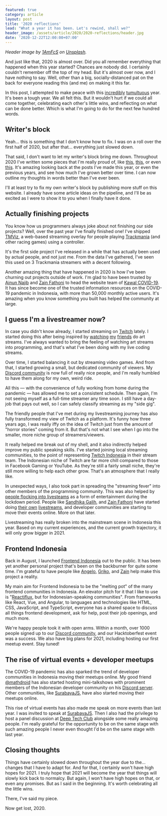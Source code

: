 ```yaml
---
featured: true
category: article
layout: post
title: '2020 reflections'
lead: "What a year it has been. Let's rewind, shall we?"
header_image: /assets/article/2020/2020-reflections/header.jpg
date: '2020-12-22T12:00:00+07:00'
---
```


_Header image by [1AmFcS](https://unsplash.com/@1amfcs) on [Unsplash](https://unsplash.com/photos/WBXeMvMNil0)._

And just like that, 2020 is almost over. Did you all remember everything that happened when this year started? Chances are nobody did. I certainly couldn't remember off the top of my head. But it's almost over now, and I have nothing to say. Well, other than a big, socially-distanced pat on the back for everyone reading this (and me) on making it this far.

In this post, I attempted to make peace with this [incredibly](https://www.who.int/emergencies/diseases/novel-coronavirus-2019) [tumultuous](https://blacklivesmatters.carrd.co/) year. It's been a tough year. We all felt this. But it wouldn't hurt if we could all come together, celebrating each other's little wins, and reflecting on what can be done better. Which is what I'm going to do for the next few hundred words.

## Writer's block

Yeah... this is something that I don't know how to fix. I was on a roll over the first half of 2020, but after that... everything just slowed down.

That said, I don't want to let my writer's block bring me down. Throughout 2020 I've written some pieces that I'm really proud of, like [this](/posts/2020/03/07/supercharging-your-nextjs-site-with-getstaticprops-and-getstaticpaths/), [this](/posts/2020/07/13/coil-web-monetization/), or even [this](https://www.motorsport101.com/a-tribute-to-a-100-gran-turismo-4-speedrun-attempt/). It's amazing looking back at the posts I've made this year, or even the previous years, and see how much I've grown better over time. I can now outline my thoughts in words better than I've ever been.

I'll at least try to fix my own writer's block by publishing more stuff on this website. I already have some article ideas on the pipeline, and I'll be as excited as I were to show it to you when I finally have it done.

## Actually finishing projects

You know how us programmers always joke about not finishing our side projects? Well, over the past year I've finally finished one! I've shipped [TMViz](https://tmviz.vercel.app/), a web-based streaming overlay for people playing [Trackmania](https://trackmania.com/) (and other racing games) using a controller.

It's the first side project I've released in a while that has actually been used by actual people, and not just me. From the data I've gathered, I've seen this used on 3 Trackmania streamers with a decent following.

Another amazing thing that have happened in 2020 is how I've been churning out projects outside of work. I'm glad to have been trusted by [Ainun Najib](https://twitter.com/ainunnajib) and [Zain Fathoni](https://twitter.com/zainfathoni) to head the website team of [Kawal COVID-19](https://kawalcovid19.id/). It has since become one of the trusted information resources on the COVID-19 pandemic in Indonesia, with more than 50,000 monthly active users. It's amazing when you know something you built has helped the community at large.

## I guess I'm a livestreamer now?

In case you didn't know already, I started streaming on [Twitch](https://www.twitch.tv/resir014) lately. I started doing this after being inspired by [watching](https://www.twitch.tv/cottonwings) [my](https://www.twitch.tv/Mr_Randomnese) [friends](https://www.twitch.tv/Capssimistic) do art streams. I've always wanted to bring the feeling of watching art streams into programming, and that's what I've been doing with my live coding streams.

Over time, I started balancing it out by streaming video games. And from that, I started growing a small, but dedicated community of viewers. My [Discord community](https://discord.gg/ws3P4wf) is now full of really nice people, and I'm really humbled to have them along for my own, weird ride.

All this — with the convenience of fully working from home during the pandemic — has allowed me to set a consistent schedule. Then again, I'm not seeing myself as a full-time streamer any time soon. I still have a day-job that pays out well, so I can safely classify streaming as my "side gig".

The friendly people that I've met during my livestreaming journey has also fully transformed my view of Twitch as a platform. It's funny how three years ago, I was really iffy on the idea of Twitch just from the amount of "horror stories" coming from it. But that's not what I see when I go into the smaller, more niche group of streamers/viewers.

It really helped me break out of my shell, and it also indirectly helped improve my public speaking skills. I've started joining local streaming communities, to the point of representing [Twitch Indonesia](https://twitchindonesia.com/) in their stream team. The Indonesian niche of Twitch are far more chill compared to those in Facebook Gaming or YouTube. As they're still a fairly small niche, they're still more willing to help each other grow. That's an atmosphere that I really like.

In unexpected ways, I also took part in spreading the "streaming fever" into other members of the programming community. This was also helped by [people flocking into livesteams](https://blog.streamelements.com/state-of-the-stream-june-q2-2020-livestreaming-is-getting-much-larger-and-more-global-8acfc3fadbba) as a form of entertainment during the lockdown period. People like [Sandhika Galih](https://twitter.com/sandhikagalih), and [Zain Fathoni](https://twitter.com/zainfathoni) have started doing [their own](https://www.youtube.com/watch?v=zVEFR48Oi2s) [livestreams](https://www.youtube.com/watch?v=illuVAmt3kI), and developer communities are starting to move their events online. More on that later.

Livestreaming has really broken into the mainstream scene in Indonesia this year. Based on my current experiences, and the current growth trajectory, it will only grow bigger in 2021.

## Frontend Indonesia

Back in August, I launched [Frontend Indonesia](https://feid.dev/) out to the public. It has been yet another personal project that's been on the backburner for quite some time. I'm grateful to have people like [Angelo](https://twitter.com/UwUngelo), [Griko](https://twitter.com/griko_nibras), and [Zain](https://twitter.com/zainfathoni) help make this project a reality.

My main aim for Frontend Indonesia to be the "melting pot" of the many frontend communities in Indonesia. An elevator pitch for it that I like to use is "[Reactiflux](https://www.reactiflux.com/), but for Indonesian-speaking communities". From frameworks like React, Vue, and Angular, to languages and technologies like HTML, CSS, JavaScript, and TypeScript, everyone has a shared space to discuss all things frontend development, ask for help, post their job openings, and much more.

We're happy people took it with open arms. Within a month, over 1000 people signed up to our [Discord community](https://s.feid.dev/discord), and our Hacktoberfest event was a success. We also have big plans for 2021, including hosting our first meetup event. Stay tuned!

## The rise of virtual events + developer meetups

The COVID-19 pandemic has also sparked the trend of developer communities in Indonesia moving their meetups online. My good friend [@mathdroid](https://twitter.com/mathdroid) has also started hosting mini-talkshows with prominent members of the Indonesian developer community on his [Discord server](https://mathdro.id/discord). Other communities, like [SurabayaJS](https://surabayajs.org/), have also started moving their meetups online.

This rise of virtual events has also made me speak on more events than last year. I was invited to speak at [SurabayaJS](https://www.twitch.tv/videos/718100906). Then I also had the privilege to host a panel discussion at [Deep Tech Club](https://www.youtube.com/watch?v=nAbSRXkFC9M) alongside some really amazing people. I'm really grateful for the opportunity to be on the same stage with such amazing people I never even thought I'd be on the same stage with last year.

## Closing thoughts

Things have certainly slowed down throughout the year due to the... changes that I have to adapt for. And for that, I certainly won't have high hopes for 2021. I truly hope that 2021 will become the year that things will slowly kick back to normalcy. But again, I won't have high hopes on that, or even any promises. But as I said in the beginning. It's worth celebrating all the little wins.

There, I've said my piece.

Now get lost, 2020.
